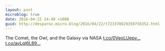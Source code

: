```yaml
---
layout: post
microblog: true
date: 2016-04-22 14:40 +1000
guid: http://desparoz.micro.blog/2016/04/22/t723370829350756352.html
---
```

The Comet, the Owl, and the Galaxy via NASA [t.co/0VeoLUepv...](https://t.co/0VeoLUepvI) [t.co/avLql6L89...](https://t.co/avLql6L89S)

